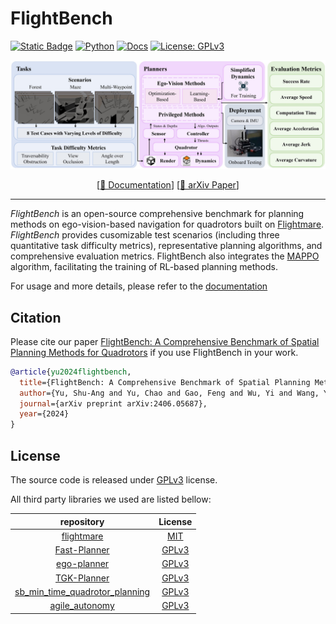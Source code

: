 # FlightBench
[![Static Badge](https://img.shields.io/badge/flightmare-red)](https://github.com/uzh-rpg/flightmare)
[![Python](https://img.shields.io/badge/python-3.8-yellow.svg)](https://docs.python.org/3.8/whatsnew/3.7.html)
[![Docs](https://img.shields.io/badge/docs-passing-brightgreen.svg)](https://thu-uav.github.io/FlightBench/)
[![License: GPLv3](https://img.shields.io/badge/License-GPL%20v3-blue.svg)](https://www.gnu.org/licenses/)


![Overview of FlightBench](docs/overview.jpg)

<font><div align='center' > [[📖 Documentation](https://thu-uav.github.io/FlightBench/)]  [[📜 arXiv Paper](https://arxiv.org/abs/2406.05687)] </div> </font>

---

*FlightBench* is an open-source comprehensive benchmark for planning methods on ego-vision-based navigation for quadrotors built on [Flightmare](https://github.com/uzh-rpg/flightmare). *FlightBench* provides cusomizable test scenarios (including three quantitative task difficulty metrics), representative planning algorithms, and comprehensive evaluation metrics. FlightBench also integrates the [MAPPO](https://github.com/marlbenchmark/on-policy) algorithm, facilitating the training of RL-based planning methods.

For usage and more details, please refer to the [documentation](https://thu-uav.github.io/FlightBench/)

## Citation
Please cite our paper [FlightBench: A Comprehensive Benchmark of Spatial Planning Methods for Quadrotors](https://arxiv.org/abs/2406.05687) if you use FlightBench in your work.
```bibtex
@article{yu2024flightbench,
  title={FlightBench: A Comprehensive Benchmark of Spatial Planning Methods for Quadrotors},
  author={Yu, Shu-Ang and Yu, Chao and Gao, Feng and Wu, Yi and Wang, Yu},
  journal={arXiv preprint arXiv:2406.05687},
  year={2024}
}
```

## License
The source code is released under [GPLv3](https://www.gnu.org/licenses/) license.

All third party libraries we used are listed bellow:

| repository | License |
|:---:|:---:|
| [flightmare](https://github.com/uzh-rpg/flightmare) | [MIT](https://mit-license.org/) |
| [Fast-Planner](https://github.com/HKUST-Aerial-Robotics/Fast-Planner) | [GPLv3](https://www.gnu.org/licenses/) |
| [ego-planner](https://github.com/ZJU-FAST-Lab/ego-planner) | [GPLv3](https://www.gnu.org/licenses/) |
| [TGK-Planner](https://github.com/ZJU-FAST-Lab/TGK-Planner) | [GPLv3](https://www.gnu.org/licenses/) |
| [sb_min_time_quadrotor_planning](https://github.com/uzh-rpg/sb_min_time_quadrotor_planning) | [GPLv3](https://www.gnu.org/licenses/) |
| [agile_autonomy](https://github.com/uzh-rpg/agile_autonomy) | [GPLv3](https://www.gnu.org/licenses/) |
